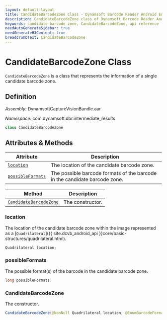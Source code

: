 ```yaml
---
layout: default-layout
title: CandidateBarcodeZone Class - Dynamsoft Barcode Reader Android Edition
description: CandidateBarcodeZone class of Dynamsoft Barcode Reader Android edition represents the information of a single candidate barcode zone.
keywords: candidate barcode zone, CandidateBarcodeZone, api reference
needAutoGenerateSidebar: true
needGenerateH3Content: true
breadcrumbText: CandidateBarcodeZone
---
```


# CandidateBarcodeZone Class

`CandidateBarcodeZone` is a class that represents the information of a single candidate barcode zone.

## Definition

*Assembly:* DynamsoftCaptureVisionBundle.aar

*Namespace:* com.dynamsoft.dbr.intermediate_results

```java
class CandidateBarcodeZone
```

## Attributes & Methods

| Attribute | Description |
| --------- | ------------|
| [`location`](#location) | The location of the candidate barcode zone. |
| [`possibleFormats`](#possibleformats) | The possible barcode formats of the barcode in the candidate barcode zone. |

| Method | Description |
| ------ | ----------- |
| [`CandidateBarcodeZone`](#candidatebarcodezone) | The constructor. |

### location

The location of the candidate barcode zone within the image represented as a [`Quadrilateral`]({{ site.dcvb_android_api }}core/basic-structures/quadrilateral.html).

```java
Quadrilateral location;
```

### possibleFormats

The possible format(s) of the barcode in the candidate barcode zone.

```java
long possibleFormats;
```

### CandidateBarcodeZone

The constructor.

```java
CandidateBarcodeZone(@NonNull Quadrilateral location, @EnumBarcodeFormat long possibleFormats);
```

